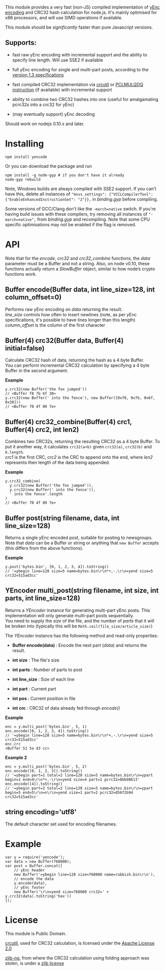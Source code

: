 This module provides a very fast (non-JS) compiled implementation of [yEnc
encoding](<http://www.yenc.org/yenc-draft.1.3.txt>) and CRC32 hash calculation
for node.js. It's mainly optimised for x86 processors, and will use SIMD
operations if available.

This module should be *significantly* faster than pure Javascript versions.

Supports:
---------

-   fast raw yEnc encoding with incremental support and the ability to specify
    line length. Will use SSE2 if available

-   full yEnc encoding for single and multi-part posts, according to the
    [version 1.3 specifications](<http://www.yenc.org/yenc-draft.1.3.txt>)

-   fast compiled CRC32 implementation via
    [crcutil](<https://code.google.com/p/crcutil/>) or [PCLMULQDQ
    instruction](<http://www.intel.com/content/dam/www/public/us/en/documents/white-papers/fast-crc-computation-generic-polynomials-pclmulqdq-paper.pdf>)
    (if available) with incremental support

-   ability to combine two CRC32 hashes into one (useful for amalgamating
    pcrc32s into a crc32 for yEnc)

-   (may eventually support) yEnc decoding

Should work on nodejs 0.10.x and later.

Installing
==========

~~~~~~~~~~~~~~~~~~~~~~~~~~~~~~~~~~~~~~~~~~~~~~~~~~~~~~~~~~~~~~~~~~~~~~~~~~~~~~~~
npm install yencode
~~~~~~~~~~~~~~~~~~~~~~~~~~~~~~~~~~~~~~~~~~~~~~~~~~~~~~~~~~~~~~~~~~~~~~~~~~~~~~~~

Or you can download the package and run

~~~~~~~~~~~~~~~~~~~~~~~~~~~~~~~~~~~~~~~~~~~~~~~~~~~~~~~~~~~~~~~~~~~~~~~~~~~~~~~~
npm install -g node-gyp # if you don't have it already
node-gyp rebuild
~~~~~~~~~~~~~~~~~~~~~~~~~~~~~~~~~~~~~~~~~~~~~~~~~~~~~~~~~~~~~~~~~~~~~~~~~~~~~~~~

Note, Windows builds are always compiled with SSE2 support. If you can’t have
this, delete all instances of `"msvs_settings": {"VCCLCompilerTool":
{"EnableEnhancedInstructionSet": "2"}},` in *binding.gyp* before compiling.

Some versions of GCC/Clang don't like the `-march=native` switch. If you're
having build issues with these compilers, try removing all instances of
`"-march=native",` from *binding.gyp* and recompiling. Note that some CPU
specific optimisations may not be enabled if the flag is removed.

API
===

Note that for the *encode*, *crc32* and *crc32\_combine* functions, the *data*
parameter must be a Buffer and not a string. Also, on node v0.10, these
functions actually return a *SlowBuffer* object, similar to how node’s crypto
functions work.

Buffer encode(Buffer data, int line\_size=128, int column\_offset=0)
--------------------------------------------------------------------

Performs raw yEnc encoding on *data* returning the result.  
*line\_size* controls how often to insert newlines (note, as per yEnc
specifications, it's possible to have lines longer than this length)  
*column\_offset* is the column of the first character

Buffer(4) crc32(Buffer data, Buffer(4) initial=false)
-----------------------------------------------------

Calculate CRC32 hash of data, returning the hash as a 4 byte Buffer.  
You can perform incremental CRC32 calculation by specifying a 4 byte Buffer in
the second argument.

**Example**

~~~~~~~~~~~~~~~~~~~~~~~~~~~~~~~~~~~~~~~~~~~~~~~~~~~~~~~~~~~~~~~~~~~~~~~~~~~~~~~~
y.crc32(new Buffer('the fox jumped'))
// <Buffer f8 7b 6f 30>
y.crc32(new Buffer(' into the fence'), new Buffer([0xf8, 0x7b, 0x6f, 0x30]))
// <Buffer 70 4f 00 7e>
~~~~~~~~~~~~~~~~~~~~~~~~~~~~~~~~~~~~~~~~~~~~~~~~~~~~~~~~~~~~~~~~~~~~~~~~~~~~~~~~

Buffer(4) crc32\_combine(Buffer(4) crc1, Buffer(4) crc2, int len2)
------------------------------------------------------------------

Combines two CRC32s, returning the resulting CRC32 as a 4 byte Buffer. To put it
another way, it calculates `crc32(a+b)` given `crc32(a)`, `crc32(b)` and
`b.length`.  
*crc1* is the first CRC, *crc2* is the CRC to append onto the end, where *len2*
represents then length of the data being appended.

**Example**

~~~~~~~~~~~~~~~~~~~~~~~~~~~~~~~~~~~~~~~~~~~~~~~~~~~~~~~~~~~~~~~~~~~~~~~~~~~~~~~~
y.crc32_combine(
  y.crc32(new Buffer('the fox jumped')),
  y.crc32(new Buffer(' into the fence')),
  ' into the fence'.length
)
// <Buffer 70 4f 00 7e>
~~~~~~~~~~~~~~~~~~~~~~~~~~~~~~~~~~~~~~~~~~~~~~~~~~~~~~~~~~~~~~~~~~~~~~~~~~~~~~~~

Buffer post(string filename, data, int line\_size=128)
------------------------------------------------------

Returns a single yEnc encoded post, suitable for posting to newsgroups.  
Note that *data* can be a Buffer or string or anything that `new Buffer` accepts
(this differs from the above functions).

**Example**

~~~~~~~~~~~~~~~~~~~~~~~~~~~~~~~~~~~~~~~~~~~~~~~~~~~~~~~~~~~~~~~~~~~~~~~~~~~~~~~~
y.post('bytes.bin', [0, 1, 2, 3, 4]).toString()
// '=ybegin line=128 size=5 name=bytes.bin\r\n*+,-.\r\n=yend size=5 crc32=515ad3cc'
~~~~~~~~~~~~~~~~~~~~~~~~~~~~~~~~~~~~~~~~~~~~~~~~~~~~~~~~~~~~~~~~~~~~~~~~~~~~~~~~

YEncoder multi\_post(string filename, int size, int parts, int line\_size=128)
------------------------------------------------------------------------------

Returns a *YEncoder* instance for generating multi-part yEnc posts. This
implementation will only generate multi-part posts sequentially.  
You need to supply the *size* of the file, and the number of *parts* that it
will be broken into (typically this will be `Math.ceil(file_size/article_size)`)

The *YEncoder* instance has the following method and read-only properties:

-   **Buffer encode(data)** : Encode the next part (*data*) and returns the
    result.

-   **int size** : The file's size

-   **int parts** : Number of parts to post

-   **int line\_size** : Size of each line

-   **int part** : Current part

-   **int pos** : Current position in file

-   **int crc** : CRC32 of data already fed through *encode()*

**Example**

~~~~~~~~~~~~~~~~~~~~~~~~~~~~~~~~~~~~~~~~~~~~~~~~~~~~~~~~~~~~~~~~~~~~~~~~~~~~~~~~
enc = y.multi_post('bytes.bin', 5, 1)
enc.encode([0, 1, 2, 3, 4]).toString()
// '=ybegin line=128 size=5 name=bytes.bin\r\n*+,-.\r\n=yend size=5 crc32=515ad3cc'
enc.crc
<Buffer 51 5a d3 cc>
~~~~~~~~~~~~~~~~~~~~~~~~~~~~~~~~~~~~~~~~~~~~~~~~~~~~~~~~~~~~~~~~~~~~~~~~~~~~~~~~

**Example 2**

~~~~~~~~~~~~~~~~~~~~~~~~~~~~~~~~~~~~~~~~~~~~~~~~~~~~~~~~~~~~~~~~~~~~~~~~~~~~~~~~
enc = y.multi_post('bytes.bin', 5, 2)
enc.encode([0, 1, 2, 3]).toString()
// '=ybegin part=1 total=2 line=128 size=5 name=bytes.bin\r\n=ypart begin=1 end=4\r\n*+,-\r\n=yend size=4 part=1 pcrc32=8bb98613'
enc.encode([4]).toString()
// '=ybegin part=2 total=2 line=128 size=5 name=bytes.bin\r\n=ypart begin=5 end=5\r\n=n\r\n=yend size=1 part=2 pcrc32=d56f2b94 crc32=515ad3cc'
~~~~~~~~~~~~~~~~~~~~~~~~~~~~~~~~~~~~~~~~~~~~~~~~~~~~~~~~~~~~~~~~~~~~~~~~~~~~~~~~

string encoding='utf8'
----------------------

The default character set used for encoding filenames.

Example
=======

~~~~~~~~~~~~~~~~~~~~~~~~~~~~~~~~~~~~~~~~~~~~~~~~~~~~~~~~~~~~~~~~~~~~~~~~~~~~~~~~
var y = require('yencode');
var data = new Buffer(768000);
var post = Buffer.concat([
    // yEnc header
    new Buffer('=ybegin line=128 size=768000 name=rubbish.bin\r\n'),
    // encode the data
    y.encode(data),
    // yEnc footer
    new Buffer('\r\n=yend size=768000 crc32=' + y.crc32(data).toString('hex'))
]);
~~~~~~~~~~~~~~~~~~~~~~~~~~~~~~~~~~~~~~~~~~~~~~~~~~~~~~~~~~~~~~~~~~~~~~~~~~~~~~~~

License
=======

This module is Public Domain.

[crcutil](<https://code.google.com/p/crcutil/>), used for CRC32 calculation, is
licensed under the [Apache License
2.0](<http://www.apache.org/licenses/LICENSE-2.0>)

[zlib-ng](<https://github.com/Dead2/zlib-ng>), from where the CRC32 calculation
using folding approach was stolen, is under a [zlib
license](<https://github.com/Dead2/zlib-ng/blob/develop/LICENSE.md>)
